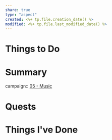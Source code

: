 ```yaml
---
share: true
type: "aspect"
created: <%+ tp.file.creation_date() %> 
modified: <%+ tp.file.last_modified_date() %>
---
```

 
# Things to Do

# Summary
campaign:: [05 - Music](./05%20-%20Music.md)
# Quests

# Things I've Done


